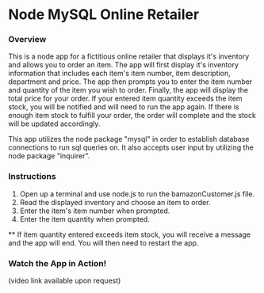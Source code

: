 # Node MySQL Online Retailer

### Overview

This is a node app for a fictitious online retailer that displays it's inventory and allows you to order an item.  The app will first display it's inventory information that includes each item's item number, item description, department and price.  The app then prompts you to enter the item number and quantity of the item you wish to order.  Finally, the app will display the total price for your order.  If your entered item quantity exceeds the item stock, you will be notified and will need to run the app again.  If there is enough item stock to fulfill your order, the order will complete and the stock will be updated accordingly.

This app utilizes the node package "mysql" in order to establish database connections to run sql queries on.  It also accepts user input by utilizing the node package "inquirer".

### Instructions

1. Open up a terminal and use node.js to run the bamazonCustomer.js file.
2. Read the displayed inventory and choose an item to order.
3. Enter the item's item number when prompted.
4. Enter the item quantity when prompted.

** If item quantity entered exceeds item stock, you will receive a message and the app will end.  You will then need to restart the app.

### Watch the App in Action!

(video link available upon request)

